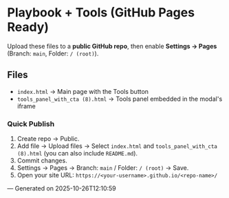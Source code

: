 # Playbook + Tools (GitHub Pages Ready)

Upload these files to a **public GitHub repo**, then enable **Settings → Pages** (Branch: `main`, Folder: `/ (root)`).

## Files
- `index.html` → Main page with the Tools button
- `tools_panel_with_cta (8).html` → Tools panel embedded in the modal's iframe

### Quick Publish
1. Create repo → Public.
2. Add file → Upload files → Select `index.html` and `tools_panel_with_cta (8).html` (you can also include `README.md`).
3. Commit changes.
4. Settings → Pages → Branch: `main` / Folder: `/ (root)` → Save.
5. Open your site URL: `https://<your-username>.github.io/<repo-name>/`

— Generated on 2025-10-26T12:10:59
